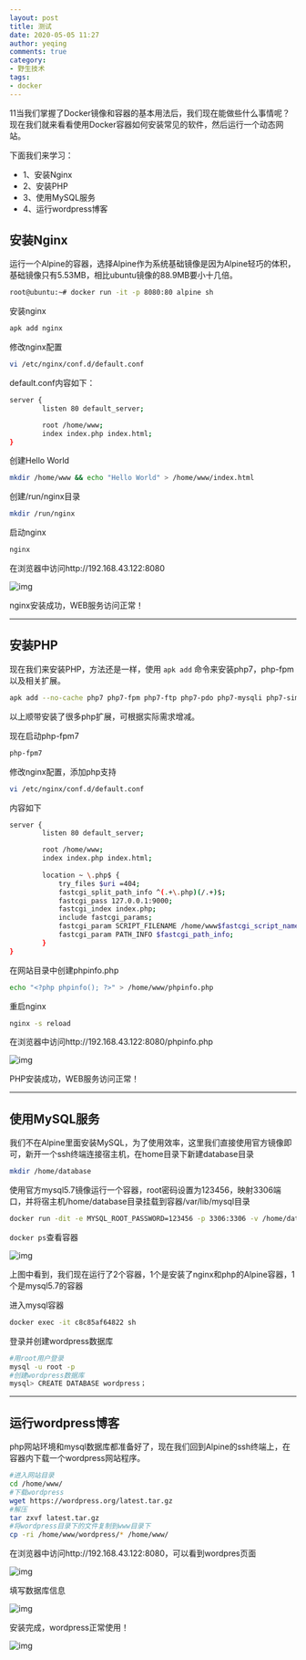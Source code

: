 ```yaml
---
layout: post
title: 测试
date: 2020-05-05 11:27
author: yeqing
comments: true
category: 
- 野生技术
tags: 
- docker
---
```


11当我们掌握了Docker镜像和容器的基本用法后，我们现在能做些什么事情呢？现在我们就来看看使用Docker容器如何安装常见的软件，然后运行一个动态网站。

下面我们来学习：

- 1、安装Nginx
- 2、安装PHP
- 3、使用MySQL服务
- 4、运行wordpress博客

## 安装Nginx

运行一个Alpine的容器，选择Alpine作为系统基础镜像是因为Alpine轻巧的体积，基础镜像只有5.53MB，相比ubuntu镜像的88.9MB要小十几倍。

```bash
root@ubuntu:~# docker run -it -p 8080:80 alpine sh
```

安装nginx

```bash
apk add nginx
```

修改nginx配置

```bash
vi /etc/nginx/conf.d/default.conf
```

default.conf内容如下：

```bash
server {
        listen 80 default_server;

        root /home/www;
        index index.php index.html;
}
```

创建Hello World

```bash
mkdir /home/www && echo "Hello World" > /home/www/index.html
```

创建/run/nginx目录

```bash
mkdir /run/nginx
```

启动nginx

```bash
nginx
```

在浏览器中访问http://192.168.43.122:8080

![img](../assets/images/dc5c7986daef50c-2.png)

nginx安装成功，WEB服务访问正常！

------

## 安装PHP

现在我们来安装PHP，方法还是一样，使用 `apk add` 命令来安装php7，php-fpm以及相关扩展。

```bash
apk add --no-cache php7 php7-fpm php7-ftp php7-pdo php7-mysqli php7-simplexml php7-xmlwriter php7-zlib php7-imagick php7-memcached php7-sockets php7-mcrypt php7-zip php7-pgsql php7-pdo_odbc php7-odbc php7-curl php7-iconv php7-xml php7-json php7-gd php7-session php7-opcache php7-pdo_sqlite php7-mbstring php7-common php7-pdo_mysql
```

以上顺带安装了很多php扩展，可根据实际需求增减。

现在启动php-fpm7

```bash
php-fpm7
```

修改nginx配置，添加php支持

```bash
vi /etc/nginx/conf.d/default.conf
```

内容如下

```bash
server {
        listen 80 default_server;

        root /home/www;
        index index.php index.html;
		
		location ~ \.php$ {
			try_files $uri =404;
			fastcgi_split_path_info ^(.+\.php)(/.+)$;
			fastcgi_pass 127.0.0.1:9000;
			fastcgi_index index.php;
			include fastcgi_params;
			fastcgi_param SCRIPT_FILENAME /home/www$fastcgi_script_name;
			fastcgi_param PATH_INFO $fastcgi_path_info;
		}
}
```

在网站目录中创建phpinfo.php

```bash
echo "<?php phpinfo(); ?>" > /home/www/phpinfo.php
```

重启nginx

```bash
nginx -s reload
```

在浏览器中访问http://192.168.43.122:8080/phpinfo.php

![img](../assets/images/93dd4de5cddba2c-1.png)

PHP安装成功，WEB服务访问正常！

------

## 使用MySQL服务

我们不在Alpine里面安装MySQL，为了使用效率，这里我们直接使用官方镜像即可，新开一个ssh终端连接宿主机，在home目录下新建database目录

```bash
mkdir /home/database
```

使用官方mysql5.7镜像运行一个容器，root密码设置为123456，映射3306端口，并将宿主机/home/database目录挂载到容器/var/lib/mysql目录

```bash
docker run -dit -e MYSQL_ROOT_PASSWORD=123456 -p 3306:3306 -v /home/database:/var/lib/mysql mysql:5.7
```

`docker ps`查看容器

![img](../assets/images/e88a49bccde359f.png)

上图中看到，我们现在运行了2个容器，1个是安装了nginx和php的Alpine容器，1个是mysql5.7的容器

进入mysql容器

```bash
docker exec -it c8c85af64822 sh
```

登录并创建wordpress数据库

```bash
#用root用户登录
mysql -u root -p
#创建wordpress数据库
mysql> CREATE DATABASE wordpress；
```

------

## 运行wordpress博客

php网站环境和mysql数据库都准备好了，现在我们回到Alpine的ssh终端上，在容器内下载一个wordpress网站程序。

```bash
#进入网站目录
cd /home/www/
#下载wordpress
wget https://wordpress.org/latest.tar.gz
#解压
tar zxvf latest.tar.gz
#将wordpress目录下的文件复制到www目录下
cp -ri /home/www/wordpress/* /home/www/
```

在浏览器中访问http://192.168.43.122:8080，可以看到wordpres页面

![img](../assets/images/11364907cf269dd.png)

填写数据库信息

![img](../assets/images/ce08becc73195df.png)

安装完成，wordpress正常使用！

![img](../assets/images/568628e0d993b19.png)

